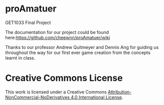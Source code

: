 # proAmatuer
GET1033 Final Project

The documentation for our project could be found here:https://github.com/cheewnn/proAmatuer/wiki

Thanks to our professor Andrew Quitmeyer and Dennis Ang for guiding us throughout the way for our first ever game creation from the concepts learnt in class.


# Creative Commons License
This work is licensed under a Creative Commons [Attribution-NonCommercial-NoDerivatives 4.0 International License](http://creativecommons.org/licenses/by-nc-nd/4.0/).
